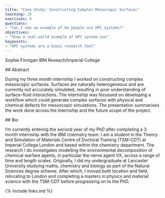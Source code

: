 ```yaml
---
title: "Case Study: Constructing Complex Mesoscopic Surfaces"
teaching: 20
exercises: 0
questions:
- "Can I see an example of hw people use HPC systems?"
objectives:
- "Show a real-world example of HPC system use"
keypoints:
- "HPC systems are a basic research tool"
---
```


Sophie Finnigan
IBM Reseach/Imperial College

## Abstract

During my three month internship I worked on constructing complex mesoscopic surfaces. Surfaces are naturally heterogeneous and are currently not accurately simulated, resulting in poor understanding of surface-fluid interactions. The internship was focussed on developing a workflow which could generate complex surfaces with physical and chemical defects for mesoscopic simulations. The presentation summarises the work done across the internship and the future scope of the project.

## Bio

I’m currently entering the second year of my PhD after completing a 3 month internship with the IBM chemistry team. I am a student in the Theory and Simulation of Materials Centre of Doctoral Training (TSM-CDT) at Imperial College London and based within the chemistry department. The research I do investigates modelling the environmental decomposition of chemical warfare agents, in particular the nerve agent VX, across a range of time and length scales. Originally, I did my undergraduate at Lancaster University studying maths, chemistry and biology as part of the Natural Sciences degree scheme. After which, I moved both location and field, relocating to London and completing a masters in physics and material science with the TSM-CDT before progressing on to the PhD.

{% include links.md %}
